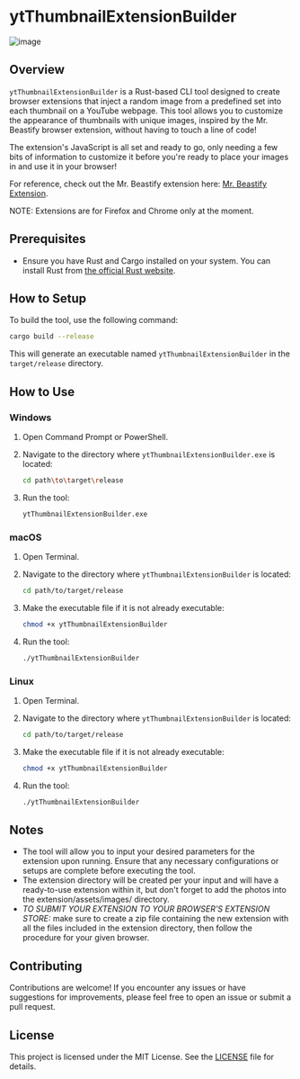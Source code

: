 
# ytThumbnailExtensionBuilder
![image](https://github.com/user-attachments/assets/de83575e-bbbb-49e3-9b29-a4c65849cc33)

## Overview

`ytThumbnailExtensionBuilder` is a Rust-based CLI tool designed to create browser extensions that inject a random image from a predefined set into each thumbnail on a YouTube webpage. This tool allows you to customize the appearance of thumbnails with unique images, inspired by the Mr. Beastify browser extension, without having to touch a line of code!

The extension's JavaScript is all set and ready to go, only needing a few bits of information to customize it before you're ready to place your images in and use it in your browser!

For reference, check out the Mr. Beastify extension here: [Mr. Beastify Extension](https://chromewebstore.google.com/detail/youtube-mrbeastify/dbmaeobgdodeimjdjnkipbfhgeldnmeb).

NOTE: Extensions are for Firefox and Chrome only at the moment.

## Prerequisites

- Ensure you have Rust and Cargo installed on your system. You can install Rust from [the official Rust website](https://www.rust-lang.org/tools/install).

## How to Setup

To build the tool, use the following command:

```bash
cargo build --release
```

This will generate an executable named `ytThumbnailExtensionBuilder` in the `target/release` directory.

## How to Use

### Windows

1. Open Command Prompt or PowerShell.
2. Navigate to the directory where `ytThumbnailExtensionBuilder.exe` is located:

   ```bash
   cd path\to\target\release
   ```

3. Run the tool:

   ```bash
   ytThumbnailExtensionBuilder.exe
   ```

### macOS

1. Open Terminal.
2. Navigate to the directory where `ytThumbnailExtensionBuilder` is located:

   ```bash
   cd path/to/target/release
   ```

3. Make the executable file if it is not already executable:

   ```bash
   chmod +x ytThumbnailExtensionBuilder
   ```

4. Run the tool:

   ```bash
   ./ytThumbnailExtensionBuilder
   ```

### Linux

1. Open Terminal.
2. Navigate to the directory where `ytThumbnailExtensionBuilder` is located:

   ```bash
   cd path/to/target/release
   ```

3. Make the executable file if it is not already executable:

   ```bash
   chmod +x ytThumbnailExtensionBuilder
   ```

4. Run the tool:

   ```bash
   ./ytThumbnailExtensionBuilder
   ```

## Notes

- The tool will allow you to input your desired parameters for the extension upon running. Ensure that any necessary configurations or setups are complete before executing the tool.
- The extension directory will be created per your input and will have a ready-to-use extension within it, but don't forget to add the photos into the extension/assets/images/ directory.
- *TO SUBMIT YOUR EXTENSION TO YOUR BROWSER'S EXTENSION STORE:* make sure to create a zip file containing the new extension with all the files included in the extension directory, then follow the procedure for your given browser.

## Contributing

Contributions are welcome! If you encounter any issues or have suggestions for improvements, please feel free to open an issue or submit a pull request.

## License

This project is licensed under the MIT License. See the [LICENSE](LICENSE) file for details.
